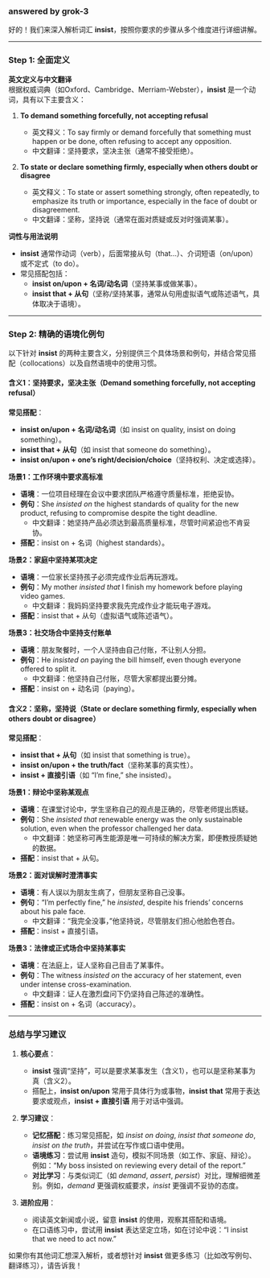 ### answered by grok-3
好的！我们来深入解析词汇 **insist**，按照你要求的步骤从多个维度进行详细讲解。

---

### **Step 1: 全面定义**

**英文定义与中文翻译**  
根据权威词典（如Oxford、Cambridge、Merriam-Webster），**insist** 是一个动词，具有以下主要含义：

1. **To demand something forcefully, not accepting refusal**  
   - 英文释义：To say firmly or demand forcefully that something must happen or be done, often refusing to accept any opposition.  
   - 中文翻译：坚持要求，坚决主张（通常不接受拒绝）。  

2. **To state or declare something firmly, especially when others doubt or disagree**  
   - 英文释义：To state or assert something strongly, often repeatedly, to emphasize its truth or importance, especially in the face of doubt or disagreement.  
   - 中文翻译：坚称，坚持说（通常在面对质疑或反对时强调某事）。  

**词性与用法说明**  
- **insist** 通常作动词（verb），后面常接从句（that...）、介词短语（on/upon）或不定式（to do）。  
- 常见搭配包括：  
  - **insist on/upon + 名词/动名词**（坚持某事或做某事）。  
  - **insist that + 从句**（坚称/坚持某事，通常从句用虚拟语气或陈述语气，具体取决于语境）。  

---

### **Step 2: 精确的语境化例句**

以下针对 **insist** 的两种主要含义，分别提供三个具体场景和例句，并结合常见搭配（collocations）以及自然语境中的使用习惯。

#### **含义1：坚持要求，坚决主张（Demand something forcefully, not accepting refusal）**

**常见搭配**：  
- **insist on/upon + 名词/动名词**（如 insist on quality, insist on doing something）。  
- **insist that + 从句**（如 insist that someone do something）。  
- **insist on/upon + one’s right/decision/choice**（坚持权利、决定或选择）。  

**场景1：工作环境中要求高标准**  
- **语境**：一位项目经理在会议中要求团队严格遵守质量标准，拒绝妥协。  
- **例句**：She *insisted on* the highest standards of quality for the new product, refusing to compromise despite the tight deadline.  
  - 中文翻译：她坚持产品必须达到最高质量标准，尽管时间紧迫也不肯妥协。  
- **搭配**：insist on + 名词（highest standards）。  

**场景2：家庭中坚持某项决定**  
- **语境**：一位家长坚持孩子必须完成作业后再玩游戏。  
- **例句**：My mother *insisted that* I finish my homework before playing video games.  
  - 中文翻译：我妈妈坚持要求我先完成作业才能玩电子游戏。  
- **搭配**：insist that + 从句（虚拟语气或陈述语气）。  

**场景3：社交场合中坚持支付账单**  
- **语境**：朋友聚餐时，一个人坚持由自己付账，不让别人分担。  
- **例句**：He *insisted on* paying the bill himself, even though everyone offered to split it.  
  - 中文翻译：他坚持自己付账，尽管大家都提出要分摊。  
- **搭配**：insist on + 动名词（paying）。  

#### **含义2：坚称，坚持说（State or declare something firmly, especially when others doubt or disagree）**

**常见搭配**：  
- **insist that + 从句**（如 insist that something is true）。  
- **insist on/upon + the truth/fact**（坚称某事的真实性）。  
- **insist + 直接引语**（如 “I’m fine,” she insisted）。  

**场景1：辩论中坚称某观点**  
- **语境**：在课堂讨论中，学生坚称自己的观点是正确的，尽管老师提出质疑。  
- **例句**：She *insisted that* renewable energy was the only sustainable solution, even when the professor challenged her data.  
  - 中文翻译：她坚称可再生能源是唯一可持续的解决方案，即便教授质疑她的数据。  
- **搭配**：insist that + 从句。  

**场景2：面对误解时澄清事实**  
- **语境**：有人误以为朋友生病了，但朋友坚称自己没事。  
- **例句**：“I’m perfectly fine,” he *insisted*, despite his friends’ concerns about his pale face.  
  - 中文翻译：“我完全没事，”他坚持说，尽管朋友们担心他脸色苍白。  
- **搭配**：insist + 直接引语。  

**场景3：法律或正式场合中坚持某事实**  
- **语境**：在法庭上，证人坚称自己目击了某事件。  
- **例句**：The witness *insisted on* the accuracy of her statement, even under intense cross-examination.  
  - 中文翻译：证人在激烈盘问下仍坚持自己陈述的准确性。  
- **搭配**：insist on + 名词（accuracy）。  

---

### **总结与学习建议**

1. **核心要点**：  
   - **insist** 强调“坚持”，可以是要求某事发生（含义1），也可以是坚称某事为真（含义2）。  
   - 搭配上，**insist on/upon** 常用于具体行为或事物，**insist that** 常用于表达要求或观点，**insist + 直接引语** 用于对话中强调。  

2. **学习建议**：  
   - **记忆搭配**：练习常见搭配，如 *insist on doing*, *insist that someone do*, *insist on the truth*，并尝试在写作或口语中使用。  
   - **语境练习**：尝试用 **insist** 造句，模拟不同场景（如工作、家庭、辩论）。例如：“My boss insisted on reviewing every detail of the report.”  
   - **对比学习**：与类似词汇（如 *demand*, *assert*, *persist*）对比，理解细微差别。例如，*demand* 更强调权威要求，*insist* 更强调不妥协的态度。  

3. **进阶应用**：  
   - 阅读英文新闻或小说，留意 **insist** 的使用，观察其搭配和语境。  
   - 在口语练习中，尝试用 **insist** 表达坚定立场，如在讨论中说：“I insist that we need to act now.”  

如果你有其他词汇想深入解析，或者想针对 **insist** 做更多练习（比如改写例句、翻译练习），请告诉我！